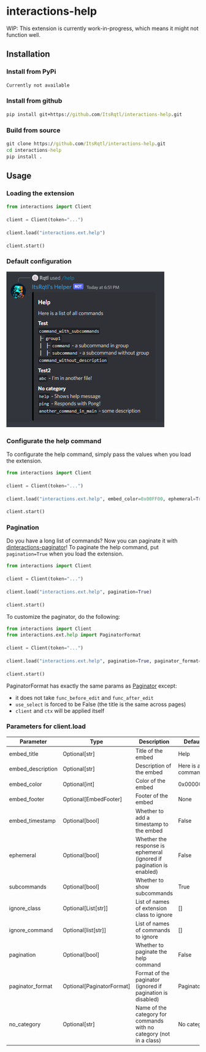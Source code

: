 # interactions-help

WIP: This extension is currently work-in-progress, which means it might not function well.

## Installation

### Install from PyPi

```bat
Currently not available
```

### Install from github

```bat
pip install git+https://github.com/ItsRqtl/interactions-help.git
```

### Build from source

```bat
git clone https://github.com/ItsRqtl/interactions-help.git
cd interactions-help
pip install .
```

## Usage

### Loading the extension

```py
from interactions import Client

client = Client(token="...")

client.load("interactions.ext.help")

client.start()
```

### Default configuration

![image](https://github.com/ItsRqtl/interactions-help/blob/master/img/preview-original.png?raw=true)

### Configurate the help command

To configurate the help command, simply pass the values when you load the extension.

```py
from interactions import Client

client = Client(token="...")

client.load("interactions.ext.help", embed_color=0x00FF00, ephemeral=True, subcommands=True)

client.start()
```

### Pagination

Do you have a long list of commands? Now you can paginate it with [dinteractions-paginator](https://github.com/interactions-py/paginator)!
To paginate the help command, put `pagination=True` when you load the extension.

```py
from interactions import Client

client = Client(token="...")

client.load("interactions.ext.help", pagination=True)

client.start()
```

To customize the paginator, do the following:

```py
from interactions import Client
from interactions.ext.help import PaginatorFormat

client = Client(token="...")

client.load("interactions.ext.help", pagination=True, paginator_format=PaginatorFormat(...))

client.start()
```

PaginatorFormat has exactly the same params as [Paginator](https://github.com/interactions-py/paginator#-class-paginator) except:
- it does not take `func_before_edit` and `func_after_edit`
- `use_select` is forced to be False (the title is the same across pages)
- `client` and `ctx` will be applied itself

### Parameters for client.load

|Parameter|Type|Description|Default value|
|---|---|---|---|
|embed_title|Optional[str]|Title of the embed|Help|
|embed_description|Optional[str]|Description of the embed|Here is a list of all commands|
|embed_color|Optional[int]|Color of the embed|0x000000|
|embed_footer|Optional[EmbedFooter]|Footer of the embed|None|
|embed_timestamp|Optional[bool]|Whether to add a timestamp to the embed|False|
|ephemeral|Optional[bool]|Whether the response is ephemeral (ignored if pagination is enabled)|False|
|subcommands|Optional[bool]|Whether to show subcommands|True|
|ignore_class|Optional[List[str]]|List of names of extension class to ignore|[]|
|ignore_command|Optional[list[str]]|List of names of commands to ignore|[]|
|pagination|Optional[bool]|Whether to paginate the help command|False|
|paginator_format|Optional[PaginatorFormat]|Format of the paginator (ignored if pagination is disabled)|PaginatorFormat()|
|no_category|Optional[str]|Name of the category for commands with no category (not in a class)|No category|

